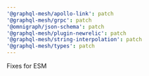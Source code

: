 ```yaml
---
'@graphql-mesh/apollo-link': patch
'@graphql-mesh/grpc': patch
'@omnigraph/json-schema': patch
'@graphql-mesh/plugin-newrelic': patch
'@graphql-mesh/string-interpolation': patch
'@graphql-mesh/types': patch
---
```


Fixes for ESM
